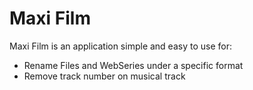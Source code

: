 # Maxi Film

Maxi Film is an application simple and easy to use for:

  - Rename Files and WebSeries under a specific format
  - Remove track number on musical track
 
  

